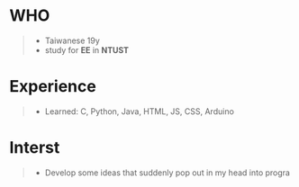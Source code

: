 # WHO
>- Taiwanese 19y
>- study for **EE** in **NTUST**
# Experience
>- Learned: C, Python, Java, HTML, JS, CSS, Arduino
# Interst
>- Develop some ideas that suddenly pop out in my head into progra

<!---
qAq221102/qAq221102 is a ✨ special ✨ repository because its `README.md` (this file) appears on your GitHub profile.
You can click the Preview link to take a look at your changes.
--->
